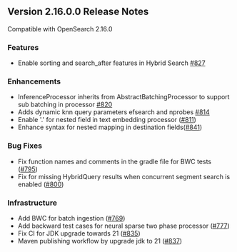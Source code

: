 ## Version 2.16.0.0 Release Notes

Compatible with OpenSearch 2.16.0

### Features
- Enable sorting and search_after features in Hybrid Search [#827](https://github.com/opensearch-project/neural-search/pull/827)
### Enhancements
- InferenceProcessor inherits from AbstractBatchingProcessor to support sub batching in processor [#820](https://github.com/opensearch-project/neural-search/pull/820)
- Adds dynamic knn query parameters efsearch and nprobes [#814](https://github.com/opensearch-project/neural-search/pull/814/)
- Enable '.' for nested field in text embedding processor ([#811](https://github.com/opensearch-project/neural-search/pull/811))
- Enhance syntax for nested mapping in destination fields([#841](https://github.com/opensearch-project/neural-search/pull/841))
### Bug Fixes
- Fix function names and comments in the gradle file for BWC tests ([#795](https://github.com/opensearch-project/neural-search/pull/795/files))
- Fix for missing HybridQuery results when concurrent segment search is enabled ([#800](https://github.com/opensearch-project/neural-search/pull/800))
### Infrastructure
- Add BWC for batch ingestion ([#769](https://github.com/opensearch-project/neural-search/pull/769))
- Add backward test cases for neural sparse two phase processor ([#777](https://github.com/opensearch-project/neural-search/pull/777))
- Fix CI for JDK upgrade towards 21 ([#835](https://github.com/opensearch-project/neural-search/pull/835))
- Maven publishing workflow by upgrade jdk to 21 ([#837](https://github.com/opensearch-project/neural-search/pull/837))